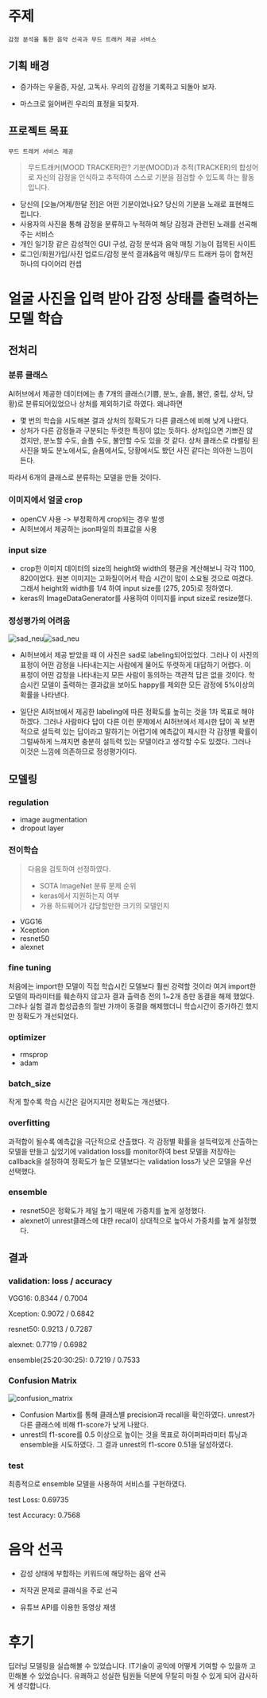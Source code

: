 # 주제

`감정 분석을 통한 음악 선곡과 무드 트래커 제공 서비스`

## 기획 배경

- 증가하는 우울증, 자살, 고독사. 우리의 감정을 기록하고 되돌아 보자.

- 마스크로 잃어버린 우리의 표정을 되찾자.

## 프로젝트 목표

`무드 트레커 서비스 제공`

> 무드트래커(MOOD TRACKER)란? 기분(MOOD)과 추적(TRACKER)의 합성어로 자신의 감정을 인식하고 추적하여 스스로 기분을 점검할 수 있도록 하는 활동입니다.

- 당신의 [오늘/어제/한달 전]은 어떤 기분이었나요? 당신의 기분을 노래로 표현해드립니다.
- 사용자의 사진을 통해 감정을 분류하고 누적하여 해당 감정과 관련된 노래를 선곡해주는 서비스
- 개인 일기장 같은 감성적인 GUI 구성, 감정 분석과 음악 매칭 기능이 접목된 사이트
- 로그인/회원가입/사진 업로드/감정 분석 결과&음악 매칭/무드 트래커 등이 합쳐진 하나의 다이어리 컨셉



# 얼굴 사진을 입력 받아 감정 상태를 출력하는 모델 학습

## 전처리

### 분류 클래스

AI허브에서 제공한 데이터에는 총 7개의 클래스(기쁨, 분노, 슬픔, 불안, 중립, 상처, 당황)로 분류되어있었으나 상처를 제외하기로 하였다. 왜냐하면

- 몇 번의 학습을 시도해본 결과 상처의 정확도가 다른 클래스에 비해 낮게 나왔다.
- 상처가 다른 감정들과 구분되는 뚜렷한 특징이 없는 듯하다. 상처입으면 기쁘진 않겠지만, 분노할 수도, 슬플 수도, 불안할 수도 있을 것 같다. 상처 클래스로 라벨링 된 사진을 봐도 분노에서도, 슬픔에서도, 당황에서도 봤던 사진 같다는 의아한 느낌이 든다.

따라서 6개의 클래스로 분류하는 모델을 만들 것이다.

### 이미지에서 얼굴 crop

- openCV 사용 -> 부정확하게 crop되는 경우 발생
- AI허브에서 제공하는 json파일의 좌표값을 사용

### input size

- crop한 이미지 데이터의 size의 height와 width의 평균을 계산해보니 각각 1100, 820이었다. 원본 이미지는 고화질이어서 학습 시간이 많이 소요될 것으로 여겼다. 그래서 height와 width를 1/4 하여 input size를 (275, 205)로 정하였다.
- keras의 ImageDataGenerator를 사용하여 이미지를 input size로 resize했다.

### 정성평가의 어려움

![sad_neu](https://github.com/seosztt/project_MOOD_TRACKER/blob/master/image/sad_neu.png?raw=true)![sad_neu](https://github.com/seosztt/project_MOOD_TRACKER/blob/master/image/sad_new_result.png?raw=true)

- AI허브에서 제공 받았을 때 이 사진은 sad로 labeling되어있었다. 그러나 이 사진의 표정이 어떤 감정을 나타내는지는 사람에게 물어도 뚜렷하게 대답하기 어렵다. 이 표정이 어떤 감정을 나타내는지 모든 사람이 동의하는 객관적 답은 없을 것이다. 학습시킨 모델이 출력하는 결과값을 보아도 happy를 제외한 모든 감정에 5%이상의 확률을 나타낸다.

- 일단은 AI허브에서 제공한 labeling에 따른 정확도를 높히는 것을 1차 목표로 해야하겠다. 그러나 사람마다 답이 다른 이런 문제에서 AI허브에서 제시한 답이 꼭 보편적으로 설득력 있는 답이라고 말하기는 어렵기에 예측값이 제시한 각 감정별 확률이 그럴싸하게 느껴지면 충분히 설득력 있는 모델이라고 생각할 수도 있겠다. 그러나 이것은 느낌에 의존하므로 정성평가이다.

## 모델링

### regulation

- image augmentation
- dropout layer

### 전이학습

> 다음을 검토하여 선정하였다.
>
> - SOTA ImageNet 분류 문제 순위
> - keras에서 지원하는지 여부
> - 가용 하드웨어가 감당할만한 크기의 모델인지

- VGG16
- Xception
- resnet50
- alexnet

### fine tuning

처음에는 import한 모델이 직접 학습시킨 모델보다 훨씬 강력할 것이라 여겨 import한 모델의 파라미터를 훼손하지 않고자 결과 출력층 전의 1~2개 층만 동결을 해제 했었다. 그러나 실험 결과 합성곱층의 절반 가까이 동결을 해제했더니 학습시간이 증가하긴 했지만 정확도가 개선되었다.

### optimizer

- rmsprop
- adam

### batch_size

작게 할수록 학습 시간은 길어지지만 정확도는 개선됐다.

### overfitting

과적합이 될수록 예측값을 극단적으로 산출했다. 각 감정별 확률을 설득력있게 산출하는 모델을 만들고 싶었기에 validation loss를 monitor하여 best 모델을 저장하는 callback을 설정하여 정확도가 높은 모델보다는 validation loss가 낮은 모델을 우선 선택했다.

### ensemble

- resnet50은 정확도가 제일 높기 때문에 가중치를 높게 설정했다.
- alexnet이 unrest클래스에 대한 recal이 상대적으로 높아서 가중치를 높게 설정했다.

## 결과

### validation: loss / accuracy 

VGG16: 0.8344 / 0.7004

Xception: 0.9072 / 0.6842

resnet50: 0.9213 / 0.7287

alexnet: 0.7719 / 0.6982

ensemble(25:20:30:25): 0.7219 / 0.7533

### Confusion Matrix

![confusion_matrix](https://github.com/seosztt/project_MOOD_TRACKER/blob/master/image/confusion_matrix.png?raw=true)

- Confusion Martix를 통해 클래스별 precision과 recall을 확인하였다. unrest가 다른 클래스에 비해 f1-score가 낮게 나왔다.
- unrest의 f1-score를 0.5 이상으로 높이는 것을 목표로 하이퍼파라미터 튜닝과 ensemble을 시도하였다. 그 결과 unrest의 f1-score 0.51을 달성하였다.

### test

최종적으로 ensemble 모델을 사용하여 서비스를 구현하였다.

test Loss: 0.69735

test Accuracy: 0.7568



# 음악 선곡

- 감성 상태에 부합하는 키워드에 해당하는 음악 선곡

- 저작권 문제로 클래식을 주로 선곡

- 유튜브 API를 이용한 동영상 재생



# 후기

딥러닝 모델링을 실습해볼 수 있었습니다. IT기술이 공익에 어떻게 기여할 수 있을까 고민해볼 수 있었습니다. 유쾌하고 성실한 팀원들 덕분에 무탈히 마칠 수 있게 되어 감사하게 생각합니다.
